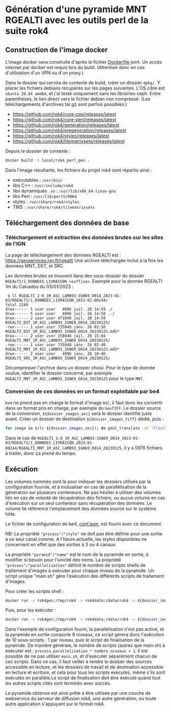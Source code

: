 # Génération d'une pyramide MNT RGEALTI avec les outils perl de la suite rok4
## Construction de l'image docker

L'image docker sera construite d'après le fichier [Dockerfile](./Dockerfile) joint.
Un accès internet par docker est requis lors du build. (Attention donc en cas d'utilisation d'un VPN ou d'un proxy.)

Dans le dossier qui servira de contexte de build, créer un dossier `dpkg/`. Y placer les fichiers debians récupérés sur les pages suivantes.
L'OS cible est `ubuntu 20.04 amd64`, et j'ai testé uniquement sans les librairies ceph.
Entre parenthèses, le lien direct vers le fichier debian non compressé. (Les téléchargements d'archives tar.gz sont parfois possibles.)

* https://github.com/rok4/core-cpp/releases/latest
* https://github.com/rok4/core-perl/releases/latest
* https://github.com/rok4/generation/releases/latest
* https://github.com/rok4/pregeneration/releases/latest
* https://github.com/rok4/styles/releases/latest
* https://github.com/rok4/tilematrixsets/releases/latest

Depuis le dossier de contexte :

```bash
docker build -t local/rok4_perl_gen .
```

Dans l'image résultante, les fichiers du projet rok4 sont répartis ainsi :

* exécutables : `/usr/bin/`
* libs C++ : `/usr/include/rok4`
* libs dynamiques `.so` : `/usr/lib/x86_64-linux-gnu`
* libs Perl : `/usr/lib/perl5/ROK4`
* styles : `/usr/share/rok4/styles`
* TMS : `/usr/share/rok4/tilematrixsets`


## Téléchargement des données de base
### Téléchargement et extraction des données brutes sur les sites de l'IGN

La page de téléchargement des données RGEALTI est : https://geoservices.ign.fr/rgealti
Une archive téléchargée inclut à la foix les données MNT, DST, et SRC.

Les données brutes se trouvent dans des sous-dossier du dossier `RGEALTI/1_DONNEES_LIVRAISON_<suffixe>`. Exemple pour la donnée RGEALTI 1m du Calvados du 03/01/2023 :

```
 $ ll RGEALTI_2-0_1M_ASC_LAMB93-IGN69_D014_2023-01-03/RGEALTI/1_DONNEES_LIVRAISON_2023-01-00244/
total 2168
drwx------ 5 user user   4096 juil. 20 14:59 ./
drwx------ 5 user user   4096 juil. 20 14:58 ../
drwx------ 2 user user 471040 juil. 20 14:59 RGEALTI_DST_1M_ASC_LAMB93_IGN69_D014_20230125/
-rwx------ 1 user user 735048 janv. 26 02:50 RGEALTI_DST_1M_ASC_LAMB93_IGN69_D014_20230125.md5*
drwx------ 2 user user 258048 juil. 20 15:04 RGEALTI_MNT_1M_ASC_LAMB93_IGN69_D014_20230125/
-rwx------ 1 user user 735048 janv. 26 02:48 RGEALTI_MNT_1M_ASC_LAMB93_IGN69_D014_20230125.md5*
drwx------ 2 user user   4096 janv. 26 10:46 RGEALTI_SRC_1M_ASC_LAMB93_IGN69_D014_20230125/
```

Décompresser l'archive dans un dossier choisi.
Pour le type de donnée voulue, identifier le dossier concerné, par exemple `RGEALTI_MNT_1M_ASC_LAMB93_IGN69_D014_20230125` pour le type `MNT`.


### Conversion de ces données en un format exploitable par be4

`be4` ne prend pas en charge le format d'image `ASC`, il faut donc les convertir dans un format pris en charge, par exemple du `GeoTIFF`. Le dossier source de la conversion, `${dossier_images_asc}` sera le dossier identifié juste avant.
Créer un dossier de destination `${dossier_images_tiff}` dédié, puis :

```bash
for image in $(ls ${dossier_images_asc}); do gdal_translate -ot "Float32" -of "GTiff" "${dossier_images_asc}/${image}" "${dossier_images_tiff}/${image/.asc/.tiff}"; done
```

Dans le cas de `RGEALTI_2-0_1M_ASC_LAMB93-IGN69_D014_2023-01-03/RGEALTI/1_DONNEES_LIVRAISON_2023-01-00244/RGEALTI_MNT_1M_ASC_LAMB93_IGN69_D014_20230125`, il y a 5976 fichiers à traiter, donc ça prend du temps.


## Exécution

Les volumes nommés sont là pour indiquer les dossiers utilisés par la configuration fournie, et à mutualiser en cas de parallélisation de la génération sur plusieurs conteneurs. Ne pas hésiter à utiliser des volumes liés en cas de volonté de récupération des fichiers, ou aucun volume en cas d'éxécution sur un seul conteneur sans récupération des données.
Le volume lié référence l'emplacement des données source sur le système hôte.

Le fichier de configuration de be4, [conf.json](./conf.json), est fourni avec ce document.

NB: La propriété `"process"/"style"` ne doit pas être définie pour une sortie à un seul canal comme. A l'heure actuelle, les styles disponibles ne concernent en effet que des sorties à 3 ou 4 canaux.

La propriété `"pyramid"/"name"` est le nom de la pyramide en sortie, à modifier si besoin pour l'unicité des noms.
La propriété `"process"/"parallelization"` définit le nombre de scripts shells de traitement d'images à exécuter pour chaque niveau de la pyramide. 
Un script unique "main.sh" gère l'exécution des différents scripts de traitement d'images.

Pour créer les scripts shell :

```bash
docker run -v rok4gen:/tmp/rok4 -v rok4data:/data/rok4 -v ${dossier_images_tiff}:/data/RGEALTI -v ${fichier_de_configuration}:/tmp/config/conf.json --rm local/rok4_perl_gen be4.pl --conf=/tmp/config/conf.json
```

Puis, pour les exécuter :

```bash
docker run -v rok4gen:/tmp/rok4 -v rok4data:/data/rok4 -v ${dossier_images_tiff}:/data/RGEALTI -v ${fichier_de_configuration}:/tmp/config/conf.json --rm local/rok4_perl_gen bash /tmp/rok4/scripts/main.sh
```

Dans l'exemple de configuration fourni, la parallélisation n'est pas active, et la pyramide en sortie comporte 9 niveaux, ce script gèrera donc l'exécution de 10 sous-scripts : 1 par niveau, puis le script de finalisation de la pyramide.
De manière générale, le nombre de scripts (autres que main.sh) à exécuter est : `process.parallelization * nombre_niveaux + 1`.
Il est possible de ne pas utiliser `main.sh`, et d'exécuter séparément chacun de ces scripts. Dans ce cas, il faut veiller à rendre le dossier des sources accessible en lecture, et les dossiers de travail et de destination accessible en lecture et écriture, et cela pour tous les scripts exécutés, même s'ils sont exécutés en parallèle.Le script de finalisation doit être exécuté quand tout les autres scripts cités sont terminés avec succès.

La pyramide obtenue est ainsi prête à être utilisée par une couche de webservice du serveur de diffusion rok4, une autre génération, ou toute autre application s'appuyant sur le format rok4.

